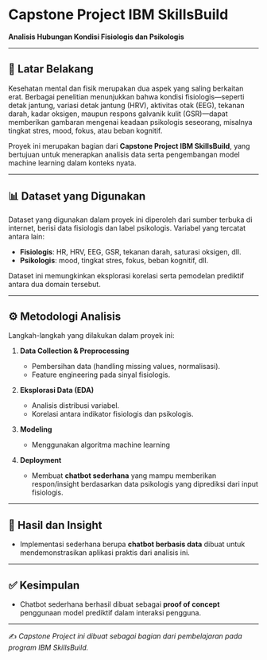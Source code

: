 # Capstone Project IBM SkillsBuild

**Analisis Hubungan Kondisi Fisiologis dan Psikologis**

---

## 📌 Latar Belakang

Kesehatan mental dan fisik merupakan dua aspek yang saling berkaitan erat. Berbagai penelitian menunjukkan bahwa kondisi fisiologis—seperti detak jantung, variasi detak jantung (HRV), aktivitas otak (EEG), tekanan darah, kadar oksigen, maupun respons galvanik kulit (GSR)—dapat memberikan gambaran mengenai keadaan psikologis seseorang, misalnya tingkat stres, mood, fokus, atau beban kognitif.

Proyek ini merupakan bagian dari **Capstone Project IBM SkillsBuild**, yang bertujuan untuk menerapkan analisis data serta pengembangan model machine learning dalam konteks nyata.

---

## 📊 Dataset yang Digunakan

Dataset yang digunakan dalam proyek ini diperoleh dari sumber terbuka di internet, berisi data fisiologis dan label psikologis. Variabel yang tercatat antara lain:

* **Fisiologis**: HR, HRV, EEG, GSR, tekanan darah, saturasi oksigen, dll.
* **Psikologis**: mood, tingkat stres, fokus, beban kognitif, dll.

Dataset ini memungkinkan eksplorasi korelasi serta pemodelan prediktif antara dua domain tersebut.

---

## ⚙️ Metodologi Analisis

Langkah-langkah yang dilakukan dalam proyek ini:

1. **Data Collection & Preprocessing**

   * Pembersihan data (handling missing values, normalisasi).
   * Feature engineering pada sinyal fisiologis.

2. **Eksplorasi Data (EDA)**

   * Analisis distribusi variabel.
   * Korelasi antara indikator fisiologis dan psikologis.

3. **Modeling**

   * Menggunakan algoritma machine learning

4. **Deployment**

   * Membuat **chatbot sederhana** yang mampu memberikan respon/insight berdasarkan data psikologis yang diprediksi dari input fisiologis.

---

## 🚀 Hasil dan Insight

* Implementasi sederhana berupa **chatbot berbasis data** dibuat untuk mendemonstrasikan aplikasi praktis dari analisis ini.

---

## ✅ Kesimpulan

* Chatbot sederhana berhasil dibuat sebagai **proof of concept** penggunaan model prediktif dalam interaksi pengguna.

---

✍️ *Capstone Project ini dibuat sebagai bagian dari pembelajaran pada program IBM SkillsBuild.*
